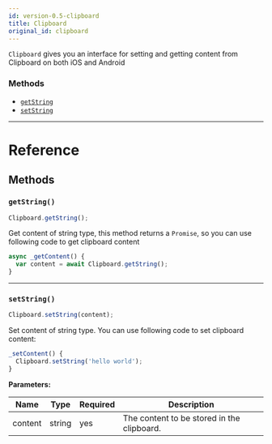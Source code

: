 ```yaml
---
id: version-0.5-clipboard
title: Clipboard
original_id: clipboard
---
```


`Clipboard` gives you an interface for setting and getting content from Clipboard on both iOS and Android

### Methods

- [`getString`](clipboard.md#getstring)
- [`setString`](clipboard.md#setstring)

---

# Reference

## Methods

### `getString()`

```javascript
Clipboard.getString();
```

Get content of string type, this method returns a `Promise`, so you can use following code to get clipboard content

```javascript
async _getContent() {
  var content = await Clipboard.getString();
}
```

---

### `setString()`

```javascript
Clipboard.setString(content);
```

Set content of string type. You can use following code to set clipboard content:

```javascript
_setContent() {
  Clipboard.setString('hello world');
}
```

**Parameters:**

| Name    | Type   | Required | Description                                |
| ------- | ------ | -------- | ------------------------------------------ |
| content | string | yes      | The content to be stored in the clipboard. |
